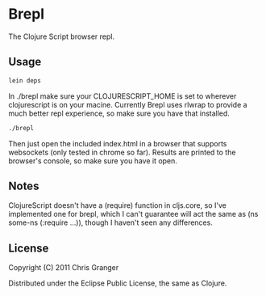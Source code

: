 # Brepl

The Clojure Script browser repl.

## Usage

```bash
lein deps
```

In ./brepl make sure your CLOJURESCRIPT_HOME is set to wherever clojurescript is on your macine. Currently
Brepl uses rlwrap to provide a much better repl experience, so make sure you have that installed.

```bash
./brepl
```

Then just open the included index.html in a browser that supports websockets (only tested in chrome so far).
Results are printed to the browser's console, so make sure you have it open.

## Notes

ClojureScript doesn't have a (require) function in cljs.core, so I've implemented one for brepl, which I can't
guarantee will act the same as (ns some-ns (:require ...)), though I haven't seen any differences.

## License

Copyright (C) 2011 Chris Granger

Distributed under the Eclipse Public License, the same as Clojure.
